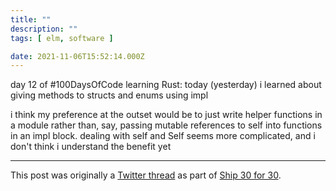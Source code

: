 ```yaml
---
title: ""
description: ""
tags: [ elm, software ]

date: 2021-11-06T15:52:14.000Z
---
```


day 12 of #100DaysOfCode learning Rust:
today (yesterday) i learned about giving methods to structs and enums using impl

i think my preference at the outset would be to just write helper functions in a module rather than, say, passing mutable references to self into functions in an impl block. dealing with self and Self seems more complicated, and i don't think i understand the benefit yet

---

This post was originally a [Twitter thread](https://twitter.com/DuncanMalashock/status/1457012959662821376) as part of [Ship 30 for 30](https://www.ship30for30.com/).
